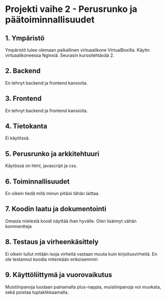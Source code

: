 # Projekti vaihe 2 - Perusrunko ja päätoiminnallisuudet

## 1. Ympäristö

Ympäristö tulee olemaan paikallinen virtuaalikone VirtualBoxilla. Käytin virtuaalikoneessa Nginxiä. Seurasin kurssitehtävää 2.

## 2. Backend

En tehnyt backend ja frontend kansioita.

## 3. Frontend

En tehnyt backend ja frontend kansioita.

## 4. Tietokanta

Ei käytössä.

## 5. Perusrunko ja arkkitehtuuri

Käytössä on html, javascript ja css.

## 6. Toiminnallisuudet

En oikein tiedä mitä minun pitäisi tähän laittaa.

## 7. Koodin laatu ja dokumentointi

Omasta mielestä koodi näyttää ihan hyvälle. Olen lisännyt vähän kommentteja

## 8. Testaus ja virheenkäsittely

Ei oikein tullut mitään isoja virheitä vastaan muuta kuin kirjoitusvirheitä. En ole testannut koodia mitenkään erikoisemmin

## 9. Käyttöliittymä ja vuorovaikutus

Muistiinpanoja luodaan painamalla plus-nappia, muistiinpanoja voi muokata, sekä poistaa tuplaklikkaamalla.

